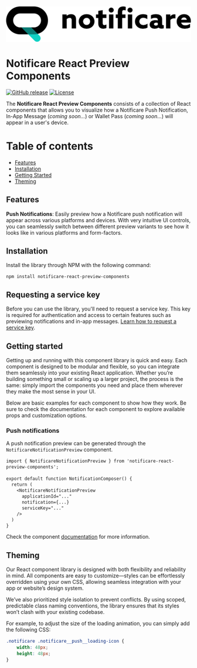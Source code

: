 [<img src="https://raw.githubusercontent.com/notificare/notificare-react-preview-components/main/.assets/logo.png"/>](https://notificare.com)

# Notificare React Preview Components

[![GitHub release](https://img.shields.io/github/v/release/notificare/notificare-react-preview-components)](https://github.com/notificare/notificare-react-preview-components/releases)
[![License](https://img.shields.io/github/license/notificare/notificare-react-preview-components)](https://github.com/notificare/notificare-react-preview-components/blob/main/LICENSE)

The **Notificare React Preview Components** consists of a collection of React components that allows you to visualize how a Notificare Push Notification, In-App Message (*coming soon...*) or Wallet Pass (*coming soon...*) will appear in a user's device.

# Table of contents

- [Features](#features)
- [Installation](#installation)
- [Getting Started](#getting-started)
- [Theming](#theming)

## Features

**Push Notifications**: Easily preview how a Notificare push notification will appear across various platforms and devices. With very intuitive UI controls, you can seamlessly switch between different preview variants to see how it looks like in various platforms and form-factors.

## Installation

Install the library through NPM with the following command:

```shell
npm install notificare-react-preview-components
```

## Requesting a service key

Before you can use the library, you'll need to request a service key. This key is required for authentication and access to certain features such as previewing notifications and in-app messages. [Learn how to request a service key](./docs/requesting-a-service-key.md).

## Getting started

Getting up and running with this component library is quick and easy. Each component is designed to be modular and flexible, so you can integrate them seamlessly into your existing React application. Whether you’re building something small or scaling up a larger project, the process is the same: simply import the components you need and place them wherever they make the most sense in your UI.

Below are basic examples for each component to show how they work. Be sure to check the documentation for each component to explore available props and customization options.

### Push notifications

A push notification preview can be generated through the `NotificareNotificationPreview` component.

```tsx
import { NotificareNotificationPreview } from 'notificare-react-preview-components';

export default function NotificationComposer() {
  return (
    <NotificareNotificationPreview
      applicationId="..."
      notification={...}
      serviceKey="..."
    />
  )
}
```

Check the component [documentation](./docs/push.md) for more information.

## Theming

Our React component library is designed with both flexibility and reliability in mind. All components are easy to customize—styles can be effortlessly overridden using your own CSS, allowing seamless integration with your app or website’s design system.

We’ve also prioritized style isolation to prevent conflicts. By using scoped, predictable class naming conventions, the library ensures that its styles won’t clash with your existing codebase.

For example, to adjust the size of the loading animation, you can simply add the following CSS:

```css
.notificare .notificare__push__loading-icon {
    width: 48px;
    height: 48px;
}
```

